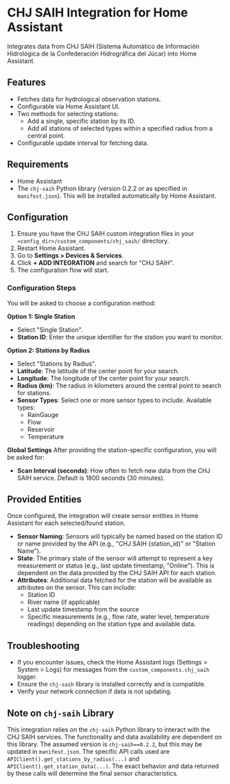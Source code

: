 # CHJ SAIH Integration for Home Assistant

Integrates data from CHJ SAIH (Sistema Automático de Información Hidrológica de la Confederación Hidrográfica del Júcar) into Home Assistant.

## Features

*   Fetches data for hydrological observation stations.
*   Configurable via Home Assistant UI.
*   Two methods for selecting stations:
    *   Add a single, specific station by its ID.
    *   Add all stations of selected types within a specified radius from a central point.
*   Configurable update interval for fetching data.

## Requirements

*   Home Assistant
*   The `chj-saih` Python library (version 0.2.2 or as specified in `manifest.json`). This will be installed automatically by Home Assistant.

## Configuration

1.  Ensure you have the CHJ SAIH custom integration files in your `<config_dir>/custom_components/chj_saih/` directory.
2.  Restart Home Assistant.
3.  Go to **Settings > Devices & Services**.
4.  Click **+ ADD INTEGRATION** and search for "CHJ SAIH".
5.  The configuration flow will start.

### Configuration Steps

You will be asked to choose a configuration method:

**Option 1: Single Station**
*   Select "Single Station".
*   **Station ID**: Enter the unique identifier for the station you want to monitor.

**Option 2: Stations by Radius**
*   Select "Stations by Radius".
*   **Latitude**: The latitude of the center point for your search.
*   **Longitude**: The longitude of the center point for your search.
*   **Radius (km)**: The radius in kilometers around the central point to search for stations.
*   **Sensor Types**: Select one or more sensor types to include. Available types:
    *   RainGauge
    *   Flow
    *   Reservoir
    *   Temperature

**Global Settings**
After providing the station-specific configuration, you will be asked for:
*   **Scan Interval (seconds)**: How often to fetch new data from the CHJ SAIH service. Default is 1800 seconds (30 minutes).

## Provided Entities

Once configured, the integration will create sensor entities in Home Assistant for each selected/found station.

*   **Sensor Naming**: Sensors will typically be named based on the station ID or name provided by the API (e.g., "CHJ SAIH {station_id}" or "Station Name").
*   **State**: The primary state of the sensor will attempt to represent a key measurement or status (e.g., last update timestamp, "Online"). This is dependent on the data provided by the CHJ SAIH API for each station.
*   **Attributes**: Additional data fetched for the station will be available as attributes on the sensor. This can include:
    *   Station ID
    *   River name (if applicable)
    *   Last update timestamp from the source
    *   Specific measurements (e.g., flow rate, water level, temperature readings) depending on the station type and available data.

## Troubleshooting

*   If you encounter issues, check the Home Assistant logs (Settings > System > Logs) for messages from the `custom_components.chj_saih` logger.
*   Ensure the `chj-saih` library is installed correctly and is compatible.
*   Verify your network connection if data is not updating.

## Note on `chj-saih` Library

This integration relies on the `chj-saih` Python library to interact with the CHJ SAIH services. The functionality and data availability are dependent on this library. The assumed version is `chj-saih==0.2.2`, but this may be updated in `manifest.json`. The specific API calls used are `APIClient().get_stations_by_radius(...)` and `APIClient().get_station_data(...)`. The exact behavior and data returned by these calls will determine the final sensor characteristics.

